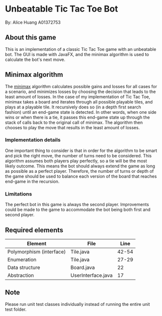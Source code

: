 # Unbeatable Tic Tac Toe Bot

By: Alice Huang
A01372753

## About this game
This is an implementation of a classic Tic Tac Toe game with an unbeatable bot. The GUI is made
with JavaFX, and the minimax algorithm is used to calculate the bot's next move.

## Minimax algorithm
The [minimax](https://en.wikipedia.org/wiki/Minimax) algorithm calculates possible gains and losses for all cases
for a scenario, and minimizes losses by choosing the decision that leads to the least amount of losses. In the case
of my implementation of Tic Tac Toe, minimax takes a board and iterates through all possible playable tiles, and plays
at a playable tile. It recursively does so (in a depth first search fashion) until an end-game state is detected. In other
words, when one side wins or when there is a tie, it passes this end-game state up through the stack of calls back to
the original call of minimax. The algorithm then chooses to play the move that results in the least amount of losses.

### Implementation details
One important thing to consider is that in order for the algorithm to be smart and pick the right move, the number of turns
need to be considered. This algorithm assumes both players play perfectly, so a tie will be the most likely outcome. 
This means the bot should always extend the game as long as possible as a perfect player. Therefore, the number of turns
or depth of the game should be used to balance each version of the board that reaches end-game in the recursion. 

### Limitations
The perfect bot in this game is always the second player. Improvements could be made to the game to accommodate the bot
being both first and second player.

## Required elements
| Element                  | File      | Line              |
|--------------------------|-----------|-------------------|
| Polymorphism (interface) | Tile.java | 42-54 | 
| Enumeration              | Tile.java | 27-29 | 
| Data structure           | Board.java | 22 | 
| Abstraction              | UserInterface.java | 17 | 

## Note
Please run unit test classes individually instead of running the entire unit test folder. 
